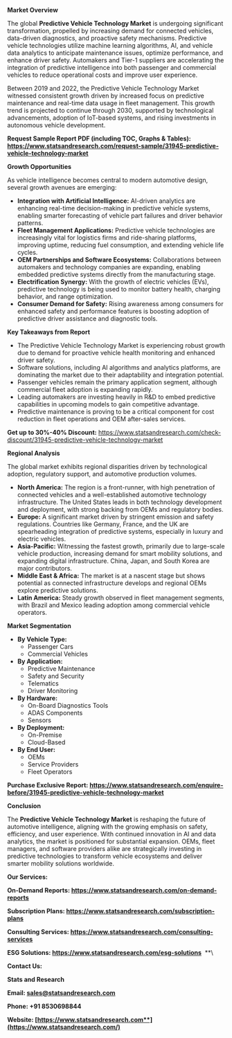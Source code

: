 ﻿**Market Overview**

The global **Predictive Vehicle Technology Market** is undergoing significant transformation, propelled by increasing demand for connected vehicles, data-driven diagnostics, and proactive safety mechanisms. Predictive vehicle technologies utilize machine learning algorithms, AI, and vehicle data analytics to anticipate maintenance issues, optimize performance, and enhance driver safety. Automakers and Tier-1 suppliers are accelerating the integration of predictive intelligence into both passenger and commercial vehicles to reduce operational costs and improve user experience.

Between 2019 and 2022, the Predictive Vehicle Technology Market witnessed consistent growth driven by increased focus on predictive maintenance and real-time data usage in fleet management. This growth trend is projected to continue through 2030, supported by technological advancements, adoption of IoT-based systems, and rising investments in autonomous vehicle development.

**Request Sample Report PDF (including TOC, Graphs & Tables): <https://www.statsandresearch.com/request-sample/31945-predictive-vehicle-technology-market>**

**Growth Opportunities**

As vehicle intelligence becomes central to modern automotive design, several growth avenues are emerging:

- **Integration with Artificial Intelligence:** AI-driven analytics are enhancing real-time decision-making in predictive vehicle systems, enabling smarter forecasting of vehicle part failures and driver behavior patterns.
- **Fleet Management Applications:** Predictive vehicle technologies are increasingly vital for logistics firms and ride-sharing platforms, improving uptime, reducing fuel consumption, and extending vehicle life cycles.
- **OEM Partnerships and Software Ecosystems:** Collaborations between automakers and technology companies are expanding, enabling embedded predictive systems directly from the manufacturing stage.
- **Electrification Synergy:** With the growth of electric vehicles (EVs), predictive technology is being used to monitor battery health, charging behavior, and range optimization.
- **Consumer Demand for Safety:** Rising awareness among consumers for enhanced safety and performance features is boosting adoption of predictive driver assistance and diagnostic tools.

**Key Takeaways from Report**

- The Predictive Vehicle Technology Market is experiencing robust growth due to demand for proactive vehicle health monitoring and enhanced driver safety.
- Software solutions, including AI algorithms and analytics platforms, are dominating the market due to their adaptability and integration potential.
- Passenger vehicles remain the primary application segment, although commercial fleet adoption is expanding rapidly.
- Leading automakers are investing heavily in R&D to embed predictive capabilities in upcoming models to gain competitive advantage.
- Predictive maintenance is proving to be a critical component for cost reduction in fleet operations and OEM after-sales services.

**Get up to 30%-40% Discount:** <https://www.statsandresearch.com/check-discount/31945-predictive-vehicle-technology-market>

**Regional Analysis**

The global market exhibits regional disparities driven by technological adoption, regulatory support, and automotive production volumes.

- **North America:** The region is a front-runner, with high penetration of connected vehicles and a well-established automotive technology infrastructure. The United States leads in both technology development and deployment, with strong backing from OEMs and regulatory bodies.
- **Europe:** A significant market driven by stringent emission and safety regulations. Countries like Germany, France, and the UK are spearheading integration of predictive systems, especially in luxury and electric vehicles.
- **Asia-Pacific:** Witnessing the fastest growth, primarily due to large-scale vehicle production, increasing demand for smart mobility solutions, and expanding digital infrastructure. China, Japan, and South Korea are major contributors.
- **Middle East & Africa:** The market is at a nascent stage but shows potential as connected infrastructure develops and regional OEMs explore predictive solutions.
- **Latin America:** Steady growth observed in fleet management segments, with Brazil and Mexico leading adoption among commercial vehicle operators.

**Market Segmentation**

- **By Vehicle Type:**
  - Passenger Cars
  - Commercial Vehicles
- **By Application:**
  - Predictive Maintenance
  - Safety and Security
  - Telematics
  - Driver Monitoring
- **By Hardware:**
  - On-Board Diagnostics Tools
  - ADAS Components
  - Sensors
- **By Deployment:**
  - On-Premise
  - Cloud-Based
- **By End User:**
  - OEMs
  - Service Providers
  - Fleet Operators

**Purchase Exclusive Report: <https://www.statsandresearch.com/enquire-before/31945-predictive-vehicle-technology-market>**

**Conclusion**

The **Predictive Vehicle Technology Market** is reshaping the future of automotive intelligence, aligning with the growing emphasis on safety, efficiency, and user experience. With continued innovation in AI and data analytics, the market is positioned for substantial expansion. OEMs, fleet managers, and software providers alike are strategically investing in predictive technologies to transform vehicle ecosystems and deliver smarter mobility solutions worldwide.

**Our Services:** 

**On-Demand Reports: <https://www.statsandresearch.com/on-demand-reports>** 

**Subscription Plans: <https://www.statsandresearch.com/subscription-plans>** 

**Consulting Services: <https://www.statsandresearch.com/consulting-services>** 

**ESG Solutions: <https://www.statsandresearch.com/esg-solutions>** 
**\


**Contact Us:** 

**Stats and Research** 

**Email: <sales@statsandresearch.com>** 

**Phone: +91 8530698844** 

**Website: [https://www.statsandresearch.com**](https://www.statsandresearch.com/)**

